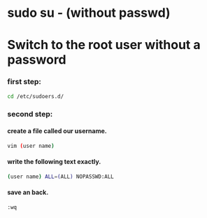 
# sudo su - (without passwd)

# Switch to the root user without a password
### first step:
```bash
cd /etc/sudoers.d/
```

### second step:
#### create a file called our username.
```bash
vim (user name) 
```

#### write the following text exactly.
```bash
(user name) ALL=(ALL) NOPASSWD:ALL
```

#### save an back. 
```bash
:wq
````
